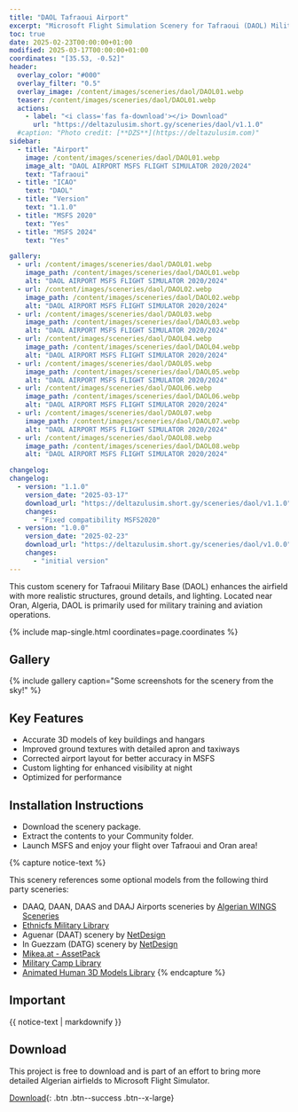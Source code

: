```yaml
---
title: "DAOL Tafraoui Airport"
excerpt: "Microsoft Flight Simulation Scenery for Tafraoui (DAOL) Military Airport for MSFS2020 & MSFS2024"
toc: true
date: 2025-02-23T00:00:00+01:00
modified: 2025-03-17T00:00:00+01:00
coordinates: "[35.53, -0.52]"
header:
  overlay_color: "#000"
  overlay_filter: "0.5"
  overlay_image: /content/images/sceneries/daol/DAOL01.webp
  teaser: /content/images/sceneries/daol/DAOL01.webp
  actions:
    - label: "<i class='fas fa-download'></i> Download"
      url: "https://deltazulusim.short.gy/sceneries/daol/v1.1.0"
  #caption: "Photo credit: [**DZS**](https://deltazulusim.com)"
sidebar:
  - title: "Airport"
    image: /content/images/sceneries/daol/DAOL01.webp
    image_alt: "DAOL AIRPORT MSFS FLIGHT SIMULATOR 2020/2024"
    text: "Tafraoui"
  - title: "ICAO"
    text: "DAOL"
  - title: "Version"
    text: "1.1.0"
  - title: "MSFS 2020"
    text: "Yes"
  - title: "MSFS 2024"
    text: "Yes"

gallery:
  - url: /content/images/sceneries/daol/DAOL01.webp
    image_path: /content/images/sceneries/daol/DAOL01.webp
    alt: "DAOL AIRPORT MSFS FLIGHT SIMULATOR 2020/2024"
  - url: /content/images/sceneries/daol/DAOL02.webp
    image_path: /content/images/sceneries/daol/DAOL02.webp
    alt: "DAOL AIRPORT MSFS FLIGHT SIMULATOR 2020/2024"
  - url: /content/images/sceneries/daol/DAOL03.webp
    image_path: /content/images/sceneries/daol/DAOL03.webp
    alt: "DAOL AIRPORT MSFS FLIGHT SIMULATOR 2020/2024"
  - url: /content/images/sceneries/daol/DAOL04.webp
    image_path: /content/images/sceneries/daol/DAOL04.webp
    alt: "DAOL AIRPORT MSFS FLIGHT SIMULATOR 2020/2024"
  - url: /content/images/sceneries/daol/DAOL05.webp
    image_path: /content/images/sceneries/daol/DAOL05.webp
    alt: "DAOL AIRPORT MSFS FLIGHT SIMULATOR 2020/2024"
  - url: /content/images/sceneries/daol/DAOL06.webp
    image_path: /content/images/sceneries/daol/DAOL06.webp
    alt: "DAOL AIRPORT MSFS FLIGHT SIMULATOR 2020/2024"
  - url: /content/images/sceneries/daol/DAOL07.webp
    image_path: /content/images/sceneries/daol/DAOL07.webp
    alt: "DAOL AIRPORT MSFS FLIGHT SIMULATOR 2020/2024"
  - url: /content/images/sceneries/daol/DAOL08.webp
    image_path: /content/images/sceneries/daol/DAOL08.webp
    alt: "DAOL AIRPORT MSFS FLIGHT SIMULATOR 2020/2024"

changelog:
changelog:
  - version: "1.1.0"
    version_date: "2025-03-17"
    download_url: "https://deltazulusim.short.gy/sceneries/daol/v1.1.0"
    changes:
      - "Fixed compatibility MSFS2020"
  - version: "1.0.0"
    version_date: "2025-02-23"
    download_url: "https://deltazulusim.short.gy/sceneries/daol/v1.0.0"
    changes:
      - "initial version"
---
```


This custom scenery for Tafraoui Military Base (DAOL) enhances the airfield with more realistic structures, ground details, and lighting. Located near Oran, Algeria, DAOL is primarily used for military training and aviation operations.

{% include map-single.html coordinates=page.coordinates %}

## Gallery 
{% include gallery caption="Some screenshots for the scenery from the sky!" %}

## Key Features

- Accurate 3D models of key buildings and hangars
- Improved ground textures with detailed apron and taxiways
- Corrected airport layout for better accuracy in MSFS
- Custom lighting for enhanced visibility at night
- Optimized for performance

## Installation Instructions
- Download the scenery package.
- Extract the contents to your Community folder.
- Launch MSFS and enjoy your flight over Tafraoui and Oran area!

{% capture notice-text %}

This scenery references some optional models from the following third party sceneries: 
* DAAQ, DAAN, DAAS and DAAJ Airports sceneries by [Algerian WINGS Sceneries](https://www.facebook.com/AlgerianWingsSceneries)
* [Ethnicfs Military Library](https://flightsim.to/file/44161/ethnicfs-military-library)
* Aguenar (DAAT) scenery by [NetDesign](https://inibuilds.com/products/netdesign-aguenar-daat-msfs?srsltid=AfmBOorrtszEPqjNv4V4OrVqirz9LHv8eX9RURf_JEo9ws0G3j1eSnV0)
* In Guezzam (DATG) scenery by [NetDesign](https://inibuilds.com/products/netdesign-in-guezzam-datg-msfs?srsltid=AfmBOoojYbnKrfM71YbOV1bDBHCfRfmyDMxqqXXKVcssrcO48rCGYu6T)
* [Mikea.at - AssetPack](https://flightsim.to/file/1923/mikea-at-assetpack)
* [Military Camp Library](https://flightsim.to/file/56383/military-camp-library) 
* [Animated Human 3D Models Library](https://flightsim.to/file/33166/animated-humans-library)
{% endcapture %}

<div class="notice--warning">
  <h2 class="no_toc">Important</h2>
  {{ notice-text | markdownify }}
</div>




## Download

This project is free to download and is part of an effort to bring more detailed Algerian airfields to Microsoft Flight Simulator.

[<i class='fas fa-download'></i> Download](https://deltazulusim.short.gy/sceneries/daol/v1.1.0){: .btn .btn--success .btn--x-large}

